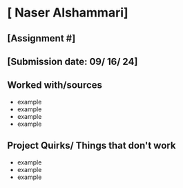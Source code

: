 # [ Naser Alshammari]
## [Assignment #]
## [Submission date: 09/ 16/ 24]
## Worked with/sources 
* example
* example
* example
* example
## Project Quirks/ Things that don't work
* example
* example
* example
